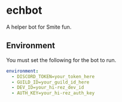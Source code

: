 # echbot

A helper bot for Smite fun.

## Environment

You must set the following for the bot to run.

```yml
environment:
  - DISCORD_TOKEN=your_token_here
  - GUILD_ID=your_guild_id_here
  - DEV_ID=your_hi-rez_dev_id
  - AUTH_KEY=your_hi-rez_auth_key
```
